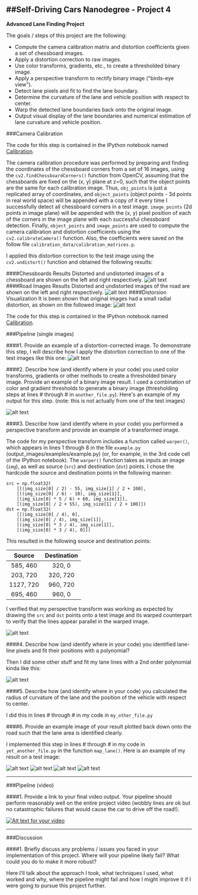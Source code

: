 ##Self-Driving Cars Nanodegree - Project 4
---

**Advanced Lane Finding Project**

The goals / steps of this project are the following:

* Compute the camera calibration matrix and distortion coefficients given a set of chessboard images.
* Apply a distortion correction to raw images.
* Use color transforms, gradients, etc., to create a thresholded binary image.
* Apply a perspective transform to rectify binary image ("birds-eye view").
* Detect lane pixels and fit to find the lane boundary.
* Determine the curvature of the lane and vehicle position with respect to center.
* Warp the detected lane boundaries back onto the original image.
* Output visual display of the lane boundaries and numerical estimation of lane curvature and vehicle position.

[//]: # (Image References)

[image1]: /output_images/Cal1.PNG "Undistorted Chessboard"
[image2]: ./output_images/Cal2.PNG "Undistorted Images"
[image3]: ./output_images/Cal3.PNG "Original - Undistorted"
[image4]: ./output_images/Pro1(u).PNG "Undistorted"
[image5]: ./output_images/Pro4(abs).PNG "Sobel-x (abs) thresholding"
[image6]: ./output_images/Pro5(mag).PNG "Sobel (magnitude) thresholding"
[image7]: ./output_images/Pro6(dir).PNG "Sobel (direction) thresholding"
[image8]: ./output_images/Pro7(hls).PNG "HLS, Saturation thresholding"
[image9]: ./output_images/Pro7(hsv).PNG "HSV, Value thresholding"
[image10]: ./output_images/Pro2(y).PNG "HSV, Yellow Mask"
[image11]: ./output_images/Pro3(w).PNG "HSV, White Mask"
[image12]: ./output_images/Pro8(com).PNG "Combined Thresholding"
[image13]: ./output_images/Per1.PNG "Original Warping"
[image14]: ./output_images/Per2.PNG "Combined Thresholding Warping"
[image15]: ./output_images/Per3.PNG "Combined Thresholding Warping"
[image16]: ./output_images/Per5.PNG "Window Searching"
[image17]: ./output_images/Per6.PNG "Lane Finding"
[image18]: ./output_images/Per7.PNG "Final Image"

###Camera Calibration

The code for this step is contained in the IPython notebook named [Calibration](Calibration.ipynb).   

The camera calibration procedure was performed by preparing and finding the coordinates of the chessboard corners from a set of 16 images, using the `cv2.findChessboardCorners()` function from OpenCV, assuming that the chessboards are fixed on the (x, y) plane at z=0, such that the object points are the same for each calibration image.  Thus, `obj_points` is just a replicated array of coordinates, and `object_points` (object points - 3d points in real world space) will be appended with a copy of it every time I successfully detect all chessboard corners in a test image.  `image_points` (2d points in image plane) will be appended with the (x, y) pixel position of each of the corners in the image plane with each successful chessboard detection.  Finally, `object_points` and `image_points` are used to compute the camera calibration and distortion coefficients using the `cv2.calibrateCamera()` function.  Also, the coefficients were saved on the follow file `calibration_data/calibration_matrices.p`. 

I applied this distortion correction to the test image using the `cv2.undistort()` function and obtained the following results:

####Chessboards Results
Distorted and undistorted images of a chessboard are shown on the left and right respectively.
![alt text][image1]
####Road Images Results
Distorted and undistorted images of the road are shown on the left and right respectively.
![alt text][image2]
####Distorsion Visualization
It is been shown that original images had a small radial distortion, as shown on the followed image:
![alt text][image3]

The code for this step is contained in the IPython notebook named [Calibration](Calibration.ipynb).   

###Pipeline (single images)

####1. Provide an example of a distortion-corrected image.
To demonstrate this step, I will describe how I apply the distortion correction to one of the test images like this one:
![alt text][image4]

####2. Describe how (and identify where in your code) you used color transforms, gradients or other methods to create a thresholded binary image.  Provide an example of a binary image result.
I used a combination of color and gradient thresholds to generate a binary image (thresholding steps at lines # through # in `another_file.py`).  Here's an example of my output for this step.  (note: this is not actually from one of the test images)

![alt text][image12]

####3. Describe how (and identify where in your code) you performed a perspective transform and provide an example of a transformed image.

The code for my perspective transform includes a function called `warper()`, which appears in lines 1 through 8 in the file `example.py` (output_images/examples/example.py) (or, for example, in the 3rd code cell of the IPython notebook).  The `warper()` function takes as inputs an image (`img`), as well as source (`src`) and destination (`dst`) points.  I chose the hardcode the source and destination points in the following manner:

```
src = np.float32(
    [[(img_size[0] / 2) - 55, img_size[1] / 2 + 100],
    [((img_size[0] / 6) - 10), img_size[1]],
    [(img_size[0] * 5 / 6) + 60, img_size[1]],
    [(img_size[0] / 2 + 55), img_size[1] / 2 + 100]])
dst = np.float32(
    [[(img_size[0] / 4), 0],
    [(img_size[0] / 4), img_size[1]],
    [(img_size[0] * 3 / 4), img_size[1]],
    [(img_size[0] * 3 / 4), 0]])

```
This resulted in the following source and destination points:

| Source        | Destination   | 
|:-------------:|:-------------:| 
| 585, 460      | 320, 0        | 
| 203, 720      | 320, 720      |
| 1127, 720     | 960, 720      |
| 695, 460      | 960, 0        |

I verified that my perspective transform was working as expected by drawing the `src` and `dst` points onto a test image and its warped counterpart to verify that the lines appear parallel in the warped image.

![alt text][image13]

####4. Describe how (and identify where in your code) you identified lane-line pixels and fit their positions with a polynomial?

Then I did some other stuff and fit my lane lines with a 2nd order polynomial kinda like this:

![alt text][image14]

####5. Describe how (and identify where in your code) you calculated the radius of curvature of the lane and the position of the vehicle with respect to center.

I did this in lines # through # in my code in `my_other_file.py`

####6. Provide an example image of your result plotted back down onto the road such that the lane area is identified clearly.

I implemented this step in lines # through # in my code in `yet_another_file.py` in the function `map_lane()`.  Here is an example of my result on a test image:

![alt text][image15]
![alt text][image16]
![alt text][image17]
![alt text][image18]

---

###Pipeline (video)

####1. Provide a link to your final video output.  Your pipeline should perform reasonably well on the entire project video (wobbly lines are ok but no catastrophic failures that would cause the car to drive off the road!).

[![Alt text for your video](https://img.youtube.com/vi/SJmWCHr21C8/0.jpg)](http://www.youtube.com/watch?v=SJmWCHr21C8)

---

###Discussion

####1. Briefly discuss any problems / issues you faced in your implementation of this project.  Where will your pipeline likely fail?  What could you do to make it more robust?

Here I'll talk about the approach I took, what techniques I used, what worked and why, where the pipeline might fail and how I might improve it if I were going to pursue this project further.  

